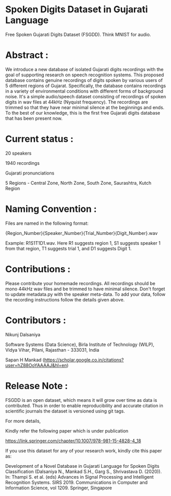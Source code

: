 # Spoken Digits Dataset in Gujarati Language

  Free Spoken Gujarati Digits Dataset (FSGDD). Think MNIST for audio.

# Abstract : 

  We introduce a new database of isolated Gujarati digits recordings with the goal of supporting research on speech recognition systems. This proposed database contains genuine recordings of digits spoken by various users of 5 different regions of Gujarat. Specifically, the database contains recordings in a variety of environmental conditions with different forms of background noise. It's a simple audio/speech dataset consisting of recordings of spoken digits in wav files at 44kHz (Nyquist frequency). The recordings are trimmed so that they have near minimal silence at the beginnings and ends. To the best of our knowledge, this is the first free Gujarati digits database that has been present now.

# Current status :

  20 speakers
  
  1940 recordings
  
  Gujarati pronunciations
  
  5 Regions - Central Zone, North Zone, South Zone, Saurashtra, Kutch Region

# Naming Convention :
  
  Files are named in the following format: 

  {Region_Number}{Speaker_Number}{Trial_Number}{Digit_Number}.wav 

  Example: R1S1T1D1.wav. Here R1 suggests region 1, S1 suggests speaker 1 from that region, T1 suggests trial 1, and D1 suggests Digit 1.

# Contributions :

  Please contribute your homemade recordings. All recordings should be mono 44kHz wav files and be trimmed to have minimal    silence. Don't forget to update metadata.py with the speaker meta-data. To add your data, follow the recording instructions follow the details given above.

# Contributors :

  Nikunj Dalsaniya

  Software Systems (Data Science), Birla Institute of Technology (WILP), Vidya Vihar, Pilani, Rajasthan - 333031, India

  Sapan H Mankad (https://scholar.google.co.in/citations?user=hZ88OoYAAAAJ&hl=en)

# Release Note :

  FSGDD is an open dataset, which means it will grow over time as data is contributed. Thus in order to enable reproducibility and accurate citation in scientific journals the dataset is versioned using git tags.

  For more details, 

  Kindly refer the following paper which is under publication 

  https://link.springer.com/chapter/10.1007/978-981-15-4828-4_18

  If you use this dataset for any of your research work, kindly cite this paper as:

  Development of a Novel Database in Gujarati Language for Spoken Digits Classification (Dalsaniya N., Mankad S.H., Garg S., Shrivastava D. (2020)). In: Thampi S. et al. (eds) Advances in Signal Processing and Intelligent Recognition Systems. SIRS 2019. Communications in Computer and Information Science, vol 1209. Springer, Singapore
